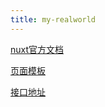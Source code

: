 ```yaml
---
title: my-realworld
---
```


[nuxt官方文档](https://zh.nuxtjs.org/)

[页面模板](https://github.com/gothinkster/realworld-starter-kit/blob/master/FRONTEND_INSTRUCTIONS.md)

[接口地址](https://github.com/gothinkster/realworld/tree/master/api)
